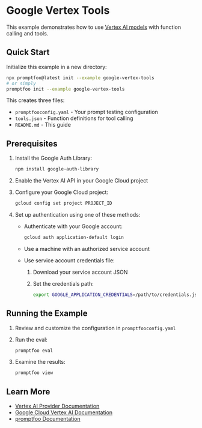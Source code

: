 # Google Vertex Tools

This example demonstrates how to use [Vertex AI models](https://www.promptfoo.dev/docs/providers/vertex/) with function calling and tools.

## Quick Start

Initialize this example in a new directory:

```bash
npx promptfoo@latest init --example google-vertex-tools
# or simply
promptfoo init --example google-vertex-tools
```

This creates three files:

- `promptfooconfig.yaml` - Your prompt testing configuration
- `tools.json` - Function definitions for tool calling
- `README.md` - This guide

## Prerequisites

1. Install the Google Auth Library:

   ```sh
   npm install google-auth-library
   ```

2. Enable the Vertex AI API in your Google Cloud project

3. Configure your Google Cloud project:

   ```sh
   gcloud config set project PROJECT_ID
   ```

4. Set up authentication using one of these methods:

   - Authenticate with your Google account:

     ```sh
     gcloud auth application-default login
     ```

   - Use a machine with an authorized service account
   - Use service account credentials file:

     1. Download your service account JSON
     2. Set the credentials path:

        ```sh
        export GOOGLE_APPLICATION_CREDENTIALS=/path/to/credentials.json
        ```

## Running the Example

1. Review and customize the configuration in `promptfooconfig.yaml`

2. Run the eval:

   ```sh
   promptfoo eval
   ```

3. Examine the results:

   ```sh
   promptfoo view
   ```

## Learn More

- [Vertex AI Provider Documentation](https://www.promptfoo.dev/docs/providers/vertex/)
- [Google Cloud Vertex AI Documentation](https://cloud.google.com/vertex-ai/docs)
- [promptfoo Documentation](https://www.promptfoo.dev/docs/)
